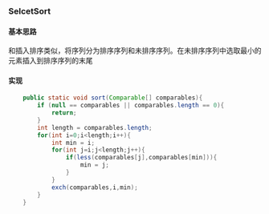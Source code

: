 ### SelcetSort

#### 基本思路

和插入排序类似，将序列分为排序序列和未排序序列。在未排序序列中选取最小的元素插入到排序序列的末尾

#### 实现

```java
    public static void sort(Comparable[] comparables){
        if (null == comparables || comparables.length == 0){
            return;
        }
        int length = comparables.length;
        for(int i=0;i<length;i++){
            int min = i;
            for(int j=i;j<length;j++){
                if(less(comparables[j],comparables[min])){
                    min = j;
                }
            }
            exch(comparables,i,min);
        }
    }
```

